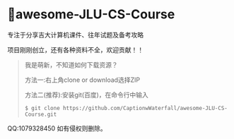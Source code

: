 # :orange:awesome-JLU-CS-Course
专注于分享吉大计算机课件、往年试题及备考攻略

项目刚刚创立，还有各种资料不全，欢迎贡献！！

>我是萌新，不知道如何下载资源？
>
>方法一:右上角clone or download选择ZIP
>
>方法二(推荐):安装git(百度)，在命令行中输入
>
>```
>$ git clone https://github.com/CaptionwWaterfall/awesome-JLU-CS-Course.git
>```
>
>

QQ:1079328450
如有侵权则删除。

